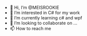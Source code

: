 - 👋 Hi, I’m @MEISROOKIE
- 👀 I’m interested in C# for my work
- 🌱 I’m currently learning c# and wpf 
- 💞️ I’m looking to collaborate on ...
- 📫 How to reach me 

<!---
MEISROOKIE/MEISROOKIE is a ✨ special ✨ repository because its `README.md` (this file) appears on your GitHub profile.
You can click the Preview link to take a look at your changes.
--->
